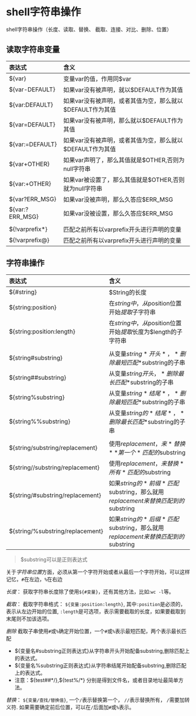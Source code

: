 # shell字符串操作

shell字符串操作（长度、读取、替换、 截取、连接、对比、删除、位置）

## 读取字符串变量
|表达式|含义|
|:---------------|:--------------|
|${var}        |   变量var的值，作用同$var      |
|${var-DEFAULT}|如果var没有被声明，就以$DEFAULT作为其值|
|${var:DEFAULT}|如果var没有被声明，或者其值为空，那么就以$DEFAULT作为其值|
|${var=DEFAULT}|如果var没有被声明，那么就以$DEFAULT作为其值|
|${var:=DEFAULT}|如果var没有被声明，或者其值为空，那么就以$DEFAULT作为其值|
|${var+OTHER}|如果var声明了，那么其值就是$OTHER,否则为null字符串|
|${var:+OTHER}|如果var被设置了，那么其值就是$OTHER,否则就为null字符串|
|${var?ERR_MSG}|如果var没被声明，那么久答应$ERR_MSG|
|${var:?ERR_MSG}|如果var没被设置，那么久答应$ERR_MSG|
|||
|${!varprefix*}|匹配之前所有以varprefix开头进行声明的变量|
|${!varprefix@}|匹配之前所有以varprefix开头进行声明的变量|

## 字符串操作
|表达式|含义|
|:---------------|:--------------|
|${#string}|$String的长度|
|${string:position}|在$string中，从$position位置开始*提取*子字符串|
|${string:position:length}|在$string中，从$position位置开始*提取*长度为$length的子字符串|
|||
|${string#substring}|从变量$string*开头*，*删除最短匹配*$substring的子串|
|${string##substring}|从变量$string开头，*删除最长匹配*$substring的子串|
|${string%substring}|从变量$string*结尾*，*删除最短匹配*$substring的子串|
|${string%%substring}|从变量$string的*结尾*，*删除最长匹配*$substring的子串|
|||
|${string/substring/replacement}|使用$replacement，来*替换* *第一个* 匹配的$substring|
|${string//substring/replacement}|使用$replacement，来替换 *所有* 匹配的$substring|
|${string/#substring/replacement}|如果$string的*前缀*匹配$substring，那么就用$replacement来替换匹配到的$substring|
|${string/%substring/replacement}|如果$string的*后缀*匹配$substring，那么就用$replacement来替换匹配到的$substring|

> $substring可以是正则表达式

关于*字符串位置*方面，必须从第一个字符开始或者从最后一个字符开始，可以这样记忆，`#`在左边，`%`在右边

*长度*：
获取字符串长度除了使用`${#变量}`，还有其他方法，比如:`wc -l`等。

*截取*：
截取字符串格式： `${变量:position:length}`, 其中`:position`是必须的，表示从左边开始的位置, `:length`是可选项，表示需要截取的长度，如果要截取到末尾则不加该选项。

*删除*
截取子串使用`#`或`%`确定开始位置，一个`#`或`%`表示最短匹配，两个表示最长匹配
- ${变量名#substring正则表达式}从字符串开头开始配备substring,删除匹配上的表达式。
- ${变量名%substring正则表达式}从字符串结尾开始配备substring,删除匹配上的表达式。
- 注意：${test##*/},${test%/*} 分别是得到文件名，或者目录地址最简单方法。

*替换*：
`${变量/查找/替换值}`,  一个`/`表示替换第一个， `//`表示替换所有， `/`需要加转义符.
如果需要确定前后位置，可以在`/`后面加`#`或`%`表示。


